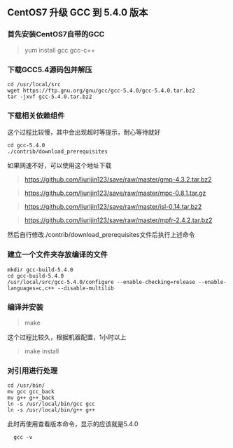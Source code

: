 ## CentOS7 升级 GCC 到 5.4.0 版本
### 首先安装CentOS7自带的GCC
>yum install gcc gcc-c++

### 下载GCC5.4源码包并解压
```
cd /usr/local/src
wget https://ftp.gnu.org/gnu/gcc/gcc-5.4.0/gcc-5.4.0.tar.bz2
tar -jxvf gcc-5.4.0.tar.bz2
```
### 下载相关依赖组件

这个过程比较慢，其中会出现超时等提示，耐心等待就好

```
cd gcc-5.4.0
./contrib/download_prerequisites
```

如果网速不好，可以使用这个地址下载
>https://github.com/liurijin123/save/raw/master/gmp-4.3.2.tar.bz2

>https://github.com/liurijin123/save/raw/master/mpc-0.8.1.tar.gz

>https://github.com/liurijin123/save/raw/master/isl-0.14.tar.bz2

>https://github.com/liurijin123/save/raw/master/mpfr-2.4.2.tar.bz2

然后自行修改./contrib/download_prerequisites文件后执行上述命令
### 建立一个文件夹存放编译的文件
```
mkdir gcc-build-5.4.0
cd gcc-build-5.4.0
/usr/local/src/gcc-5.4.0/configure --enable-checking=release --enable-languages=c,c++ --disable-multilib  
```
### 编译并安装
>make

这个过程比较久，根据机器配置，1小时以上

>make install

### 对引用进行处理
```
cd /usr/bin/
mv gcc gcc_back
mv g++ g++_back
ln -s /usr/local/bin/gcc gcc
ln -s /usr/local/bin/g++ g++
```
此时再使用查看版本命令，显示的应该就是5.4.0
```
  gcc -v
```














